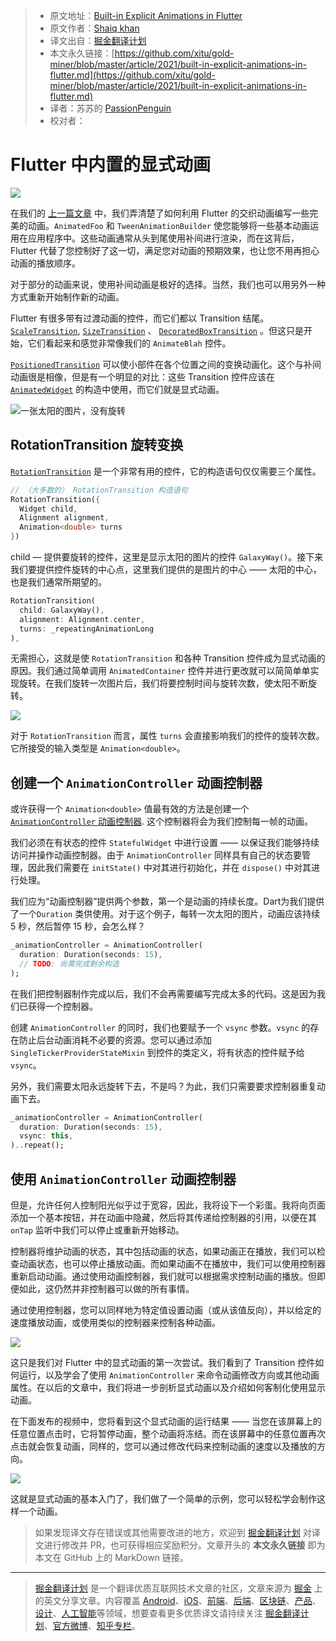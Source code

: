 > * 原文地址：[Built-in Explicit Animations in Flutter](https://medium.com/flutterdevs/built-in-explicit-animations-in-flutter-438a039dd90)
> * 原文作者：[Shaiq khan](https://medium.com/@shaiq_khan)
> * 译文出自：[掘金翻译计划](https://github.com/xitu/gold-miner)
> * 本文永久链接：[https://github.com/xitu/gold-miner/blob/master/article/2021/built-in-explicit-animations-in-flutter.md](https://github.com/xitu/gold-miner/blob/master/article/2021/built-in-explicit-animations-in-flutter.md)
> * 译者：苏苏的 [PassionPenguin](https://github.com/PassionPenguin/)
> * 校对者：

# Flutter 中内置的显式动画

![](https://cdn-images-1.medium.com/max/2160/1*-VpftDFf_ArJZoyuOjqBJA.png)

在我们的 [上一篇文章](https://github.com/xitu/gold-miner/blob/master/article/2021/staggered-animation-in-flutter.md) 中，我们弄清楚了如何利用 Flutter 的交织动画编写一些完美的动画。`AnimatedFoo` 和 `TweenAnimationBuilder` 使您能够将一些基本动画运用在应用程序中。这些动画通常从头到尾使用补间进行渲染，而在这背后，Flutter 代替了您控制好了这一切，满足您对动画的预期效果，也让您不用再担心动画的播放顺序。

对于部分的动画来说，使用补间动画是极好的选择。当然，我们也可以用另外一种方式重新开始制作新的动画。

Flutter 有很多带有过渡动画的控件，而它们都以 Transition 结尾。 [`ScaleTransition`](https://api.flutter.cn/flutter/widgets/ScaleTransition-class.html), [`SizeTransition`](https://api.flutter.cn/flutter/widgets/SizeTransition-class.html) 、 [`DecoratedBoxTransition`](https://api.flutter.cn/flutter/widgets/DecoratedBoxTransition-class.html) 。但这只是开始，它们看起来和感觉非常像我们的 `AnimateBlah` 控件。

[`PositionedTransition`](https://api.flutter.cn/flutter/widgets/PositionedTransition-class.html) 可以使小部件在各个位置之间的变换动画化。这个与补间动画很是相像，但是有一个明显的对比：这些 Transition 控件应该在 [`AnimatedWidget`](https://api.flutter.dev/flutter/widgets/AnimatedWidget-class.htmlhttps://api.flutter.dev/flutter/widgets/AnimatedWidget-class.html) 的构造中使用，而它们就是显式动画。

![一张太阳的图片，没有旋转](https://cdn-images-1.medium.com/max/5760/1*Rj0MJbE-gRj3gmUTwSkKog.jpeg)

## RotationTransition 旋转变换

[`RotationTransition`](https://api.flutter.dev/flutter/widgets/RotationTransition-class.html) 是一个非常有用的控件，它的构造语句仅仅需要三个属性。

```dart
// （大多数的） RotationTransition 构造语句
RotationTransition({
  Widget child,
  Alignment alignment,
  Animation<double> turns
})
```

child — 提供要旋转的控件，这里是显示太阳的图片的控件 `GalaxyWay()`。接下来我们要提供控件旋转的中心点，这里我们提供的是图片的中心 —— 太阳的中心，也是我们通常所期望的。

```dart
RotationTransition(
  child: GalaxyWay(),
  alignment: Alignment.center,
  turns: _repeatingAnimationLong
),
```

无需担心，这就是使 `RotationTransition` 和各种 Transition 控件成为显式动画的原因。我们通过简单调用 `AnimatedContainer` 控件并进行更改就可以简简单单实现旋转。在我们旋转一次图片后，我们将要控制时间与旋转次数，使太阳不断旋转。

![](https://cdn-images-1.medium.com/max/2000/1*oeGSTGSJwkqzQueCykTggw.gif)

对于 `RotationTransition` 而言，属性 `turns` 会直接影响我们的控件的旋转次数。它所接受的输入类型是 `Animation<double>`。

## 创建一个 `AnimationController` 动画控制器

或许获得一个 `Animation<double>` 值最有效的方法是创建一个 [`AnimationController` 动画控制器](https://api.flutter.dev/flutter/animation/AnimationController-class.html). 这个控制器将会为我们控制每一帧的动画。

我们必须在有状态的控件 `StatefulWidget` 中进行设置 —— 以保证我们能够持续访问并操作动画控制器。由于 `AnimationController` 同样具有自己的状态要管理，因此我们需要在 `initState()` 中对其进行初始化，并在 `dispose()` 中对其进行处理。

我们应为“动画控制器”提供两个参数，第一个是动画的持续长度。Dart为我们提供了一个`Duration` 类供使用。对于这个例子，每转一次太阳的图片，动画应该持续 5 秒，然后暂停 15 秒，会怎么样？

```dart
_animationController = AnimationController(
  duration: Duration(seconds: 15),
  // TODO: 尚需完成剩余构造
);
```

在我们把控制器制作完成以后，我们不会再需要编写完成太多的代码。这是因为我们已获得一个控制器。

创建 `AnimationController` 的同时，我们也要赋予一个 `vsync` 参数。`vsync` 的存在防止后台动画消耗不必要的资源。您可以通过添加 `SingleTickerProviderStateMixin` 到控件的类定义，将有状态的控件赋予给 `vsync`。

另外，我们需要太阳永远旋转下去，不是吗？为此，我们只需要要求控制器重复动画下去。

```dart
_animationController = AnimationController(
  duration: Duration(seconds: 15),
  vsync: this,
)..repeat();
```

## 使用 `AnimationController` 动画控制器

但是，允许任何人控制阳光似乎过于宽容，因此，我将设下一个彩蛋。我将向页面添加一个基本按钮，并在动画中隐藏，然后将其传递给控制器的引用，以便在其 `onTap` 监听中我们可以停止或重新开始移动。

控制器将维护动画的状态，其中包括动画的状态，如果动画正在播放，我们可以检查动画状态，也可以停止播放动画。而如果动画不在播放中，我们可以使用控制器重新启动动画。通过使用动画控制器，我们就可以根据需求控制动画的播放。但即便如此，这仍然并非控制器可以做的所有事情。

通过使用控制器，您可以同样地为特定值设置动画（或从该值反向），并以给定的速度播放动画，或使用类似的控制器来控制各种动画。

![](https://cdn-images-1.medium.com/max/2000/1*qmRBKLFSVNTvW8-uWFvbKw.gif)

这只是我们对 Flutter 中的显式动画的第一次尝试。我们看到了 Transition 控件如何运行，以及学会了使用 `AnimationController` 来命令动画修改方向或其他动画属性。在以后的文章中，我们将进一步剖析显式动画以及介绍如何客制化使用显示动画。

在下面发布的视频中，您将看到这个显式动画的运行结果 —— 当您在该屏幕上的任意位置点击时，它将暂停动画，整个动画将冻结。而在该屏幕中的任意位置再次点击就会恢复动画，同样的，您可以通过修改代码来控制动画的速度以及播放的方向。

![](https://cdn-images-1.medium.com/max/2000/1*y7sP1wxW1UHb_42Wv2foUw.gif)

这就是显式动画的基本入门了，我们做了一个简单的示例，您可以轻松学会制作这样一个动画。

> 如果发现译文存在错误或其他需要改进的地方，欢迎到 [掘金翻译计划](https://github.com/xitu/gold-miner) 对译文进行修改并 PR，也可获得相应奖励积分。文章开头的 **本文永久链接** 即为本文在 GitHub 上的 MarkDown 链接。

---

> [掘金翻译计划](https://github.com/xitu/gold-miner) 是一个翻译优质互联网技术文章的社区，文章来源为 [掘金](https://juejin.im) 上的英文分享文章。内容覆盖 [Android](https://github.com/xitu/gold-miner#android)、[iOS](https://github.com/xitu/gold-miner#ios)、[前端](https://github.com/xitu/gold-miner#前端)、[后端](https://github.com/xitu/gold-miner#后端)、[区块链](https://github.com/xitu/gold-miner#区块链)、[产品](https://github.com/xitu/gold-miner#产品)、[设计](https://github.com/xitu/gold-miner#设计)、[人工智能](https://github.com/xitu/gold-miner#人工智能)等领域，想要查看更多优质译文请持续关注 [掘金翻译计划](https://github.com/xitu/gold-miner)、[官方微博](http://weibo.com/juejinfanyi)、[知乎专栏](https://zhuanlan.zhihu.com/juejinfanyi)。
